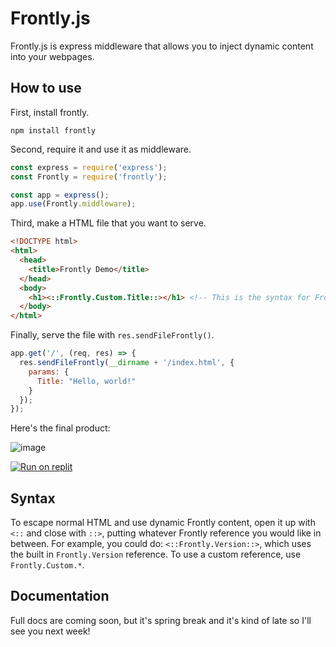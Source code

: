 # Frontly.js
Frontly.js is express middleware that allows you to inject dynamic content into your webpages.

## How to use
First, install frontly.
```
npm install frontly
```
Second, require it and use it as middleware.
```js
const express = require('express');
const Frontly = require('frontly');

const app = express();
app.use(Frontly.middleware);
```
Third, make a HTML file that you want to serve.
```html
<!DOCTYPE html>
<html>
  <head>
    <title>Frontly Demo</title>
  </head>
  <body>
    <h1><::Frontly.Custom.Title::></h1> <!-- This is the syntax for Frontly in an HTML document. -->
  </body>
</html>
```
Finally, serve the file with `res.sendFileFrontly()`.
```js
app.get('/', (req, res) => {
  res.sendFileFrontly(__dirname + '/index.html', {
    params: {
      Title: "Hello, world!"
    }
  });
});
```
Here's the final product:


![image](https://user-images.githubusercontent.com/76178582/112709270-19cb3e00-8e75-11eb-9528-b11e180cf21c.png)


[![Run on replit](https://camo.githubusercontent.com/8e37d97e0cefea4b2a18a1cbdea73d70bcb42a899ab4992166d13cf78c0473bc/68747470733a2f2f7265706c2e69742f62616467652f6769746875622f6c756e61726f79737465722f6d616e696d2d7265706c)](https://replit.com/github/YodaLightsabr/FrontlyDemo)

## Syntax
To escape normal HTML and use dynamic Frontly content, open it up with `<::` and close with `::>`, putting whatever Frontly reference you would like in between. For example, you could do: `<::Frontly.Version::>`, which uses the built in `Frontly.Version` reference. To use a custom reference, use `Frontly.Custom.*`.

## Documentation
Full docs are coming soon, but it's spring break and it's kind of late so I'll see you next week!
